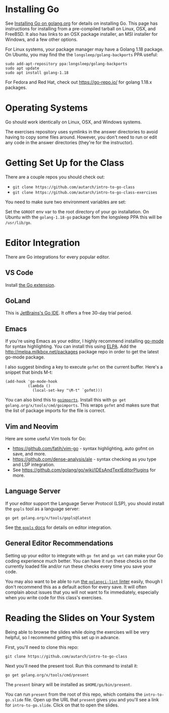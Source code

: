 # Installing Go

See [Installing Go on golang.org](http://golang.org/doc/install) for details
on installing Go. This page has instructions for installing from a
pre-compiled tarball on Linux, OSX, and FreeBSD. It also has links to an OSX
package installer, an MSI installer for Windows, and a few other options.

For Linux systems, your package manager may have a Golang 1.18 package. On
Ubuntu, you may find the the `longsleep/golang-backports` PPA useful:

    sudo add-apt-repository ppa:longsleep/golang-backports
    sudo apt update
    sudo apt install golang-1.18

For Fedora and Red Hat, check out https://go-repo.io/ for golang 1.18.x
packages.

# Operating Systems

Go should work identically on Linux, OSX, and Windows systems.

The exercises repository uses symlinks in the answer directories to avoid
having to copy some files around. However, you don't need to run or edit any
code in the answer directories (they're for the instructor).

# Getting Set Up for the Class

There are a couple repos you should check out:

* `git clone https://github.com/autarch/intro-to-go-class`
* `git clone https://github.com/autarch/intro-to-go-class-exercises`

You need to make sure two environment variables are set:

Set the `GOROOT` env var to the root directory of your go installation. On
Ubuntu with the `golang-1.18-go` package fom the longsleep PPA this will be
`/usr/lib/go`.

# Editor Integration

There are Go integrations for every popular editor.

## VS Code

Install [the Go
extension](https://marketplace.visualstudio.com/items?itemName=golang.Go).

## GoLand

This is [JetBrains's Go IDE](https://www.jetbrains.com/go/). It offers a free
30-day trial period.

## Emacs

If you're using Emacs as your editor, I highly recommend installing
[go-mode](https://github.com/dominikh/go-mode.el) for syntax highlighting. You
can install this using [ELPA](http://www.emacswiki.org/emacs/ELPA). Add the
http://melpa.milkbox.net/packages package repo in order to get the latest
go-mode package.

I also suggest binding a key to execute `gofmt` on the current buffer. Here's
a snippet that binds M-t:

    (add-hook 'go-mode-hook
              (lambda ()
                (local-set-key "\M-t" `gofmt)))

You can also bind this to
[`goimports`](https://godoc.org/golang.org/x/tools/cmd/goimports). Install
this with `go get golang.org/x/tools/cmd/goimports`. This wraps `gofmt` and
makes sure that the list of package imports for the file is correct.

## Vim and Neovim

Here are some useful Vim tools for Go:

* https://github.com/fatih/vim-go - syntax highlighting, auto gofmt on save,
  and more.
* https://github.com/dense-analysis/ale - syntax checking as you type and LSP
  integration.
* See https://github.com/golang/go/wiki/IDEsAndTextEditorPlugins for more.

## Language Server

If your editor support the Language Server Protocol (LSP), you should install
the `gopls` tool as a language server:

    go get golang.org/x/tools/gopls@latest

See [the `gopls`
docs](https://pkg.go.dev/golang.org/x/tools/gopls#section-readme) for details
on editor integration.

## General Editor Recommendations

Setting up your editor to integrate with `go fmt` and `go vet` can make your
Go coding experience much better. You can have it run these checks on the
currently loaded file and/or run these checks every time you save your code.

You may also want to be able to run [the `golangci-lint`
linter](https://golangci-lint.run/) easily, though I don't recommend this as a
default action for every save. It will often complain about issues that you
will not want to fix immediately, especially when you write code for this
class's exercises.

# Reading the Slides on Your System

Being able to browse the slides while doing the exercises will be very
helpful, so I recommend getting this set up in advance.

First, you'll need to clone this repo:

    git clone https://github.com/autarch/intro-to-go-class

Next you'll need the present tool. Run this command to install it:

    go get golang.org/x/tools/cmd/present

The `present` binary will be installed as `$HOME/go/bin/present`.

You can run `present` from the root of this repo, which contains the
`intro-to-go.slide` file. Open up the URL that `present` gives you and you'll
see a link for `intro-to-go.slide`. Click on that to open the slides.
